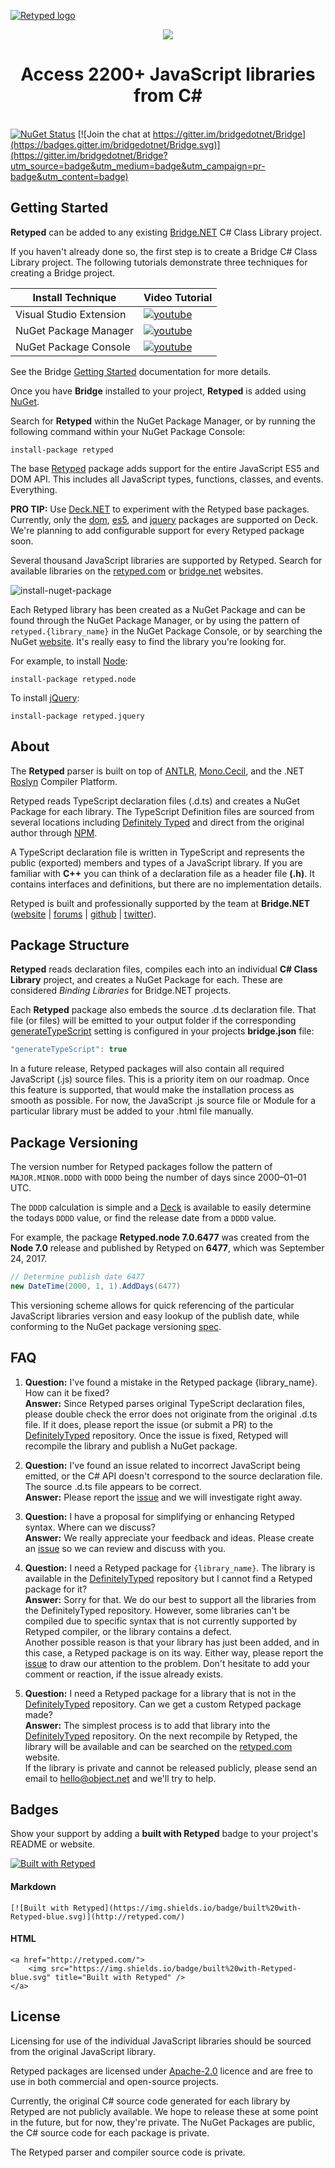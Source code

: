 [![Retyped logo](https://user-images.githubusercontent.com/62210/30553225-bf327466-9c5d-11e7-8737-b353f4cb219d.png)](https://retyped.com/)

<p align="center"><img src="https://user-images.githubusercontent.com/62210/30553224-bf2f6bb8-9c5d-11e7-8524-0fa681af17a4.png"></p>

<h1 align="center">Access 2200+ JavaScript libraries from C#</h1>

<br />[![NuGet Status](https://img.shields.io/nuget/v/Retyped.svg)](https://www.nuget.org/packages/Retyped)
[![Join the chat at https://gitter.im/bridgedotnet/Bridge](https://badges.gitter.im/bridgedotnet/Bridge.svg)](https://gitter.im/bridgedotnet/Bridge?utm_source=badge&utm_medium=badge&utm_campaign=pr-badge&utm_content=badge)

## Getting Started

**Retyped** can be added to any existing [Bridge.NET](http://bridge.net/) C# Class Library project.

If you haven't already done so, the first step is to create a Bridge C# Class Library project. The following tutorials demonstrate three techniques for creating a Bridge project.

Install Technique | Video Tutorial
---- | ----
Visual Studio Extension | [![youtube](https://user-images.githubusercontent.com/62210/30516389-2a02a31a-9afb-11e7-9979-01fa73586680.png)](https://www.youtube.com/watch?v=cEUR1UthE2c)
NuGet Package Manager | [![youtube](https://user-images.githubusercontent.com/62210/30518461-c3307270-9b3b-11e7-8b86-86edcbd3cdb7.png)](https://www.youtube.com/watch?v=VMjsQrB9rQc)
NuGet Package Console | [![youtube](https://user-images.githubusercontent.com/62210/30518454-aa99a51a-9b3b-11e7-9764-a31240d42758.png)](https://www.youtube.com/watch?v=hAaxLrVeG0c)

See the Bridge [Getting Started](https://github.com/bridgedotnet/Bridge/wiki) documentation for more details.

Once you have **Bridge** installed to your project, **Retyped** is added using [NuGet](https://www.nuget.org/packages/retyped).

Search for **Retyped** within the NuGet Package Manager, or by running the following command within your NuGet Package Console:

```
install-package retyped
```

The base [Retyped](https://www.nuget.org/packages/retyped) package adds support for the entire JavaScript ES5 and DOM API. This includes all JavaScript types, functions, classes, and events. Everything.

**PRO TIP:** Use [Deck.NET](https://deck.net/welcome) to experiment with the Retyped base packages. Currently, only the [dom](https://www.nuget.org/packages/retyped.dom), [es5](https://www.nuget.org/packages/retyped.es5), and [jquery](https://www.nuget.org/packages/retyped.jquery) packages are supported on Deck. We're planning to add configurable support for every Retyped package soon.

Several thousand JavaScript libraries are supported by Retyped. Search for available libraries on the [retyped.com](https://retyped.com#search) or [bridge.net](http://bridge.net/download#search) websites.

![install-nuget-package](https://user-images.githubusercontent.com/62210/30530936-20bc70de-9c08-11e7-85d5-db8d9c34267f.gif)

Each Retyped library has been created as a NuGet Package and can be found through the NuGet Package Manager, or by using the pattern of `retyped.{library_name}` in the NuGet Package Console, or by searching the NuGet [website](https://www.nuget.org/packages?q=retyped). It's really easy to find the library you're looking for.

For example, to install [Node](https://www.nuget.org/packages/retyped.node):

```
install-package retyped.node
```

To install [jQuery](https://www.nuget.org/packages/retyped.jquery):

```
install-package retyped.jquery
```

## About

The **Retyped** parser is built on top of [ANTLR](http://www.antlr.org/), [Mono.Cecil](http://www.mono-project.com/docs/tools+libraries/libraries/Mono.Cecil/), and the .NET [Roslyn](https://github.com/dotnet/roslyn) Compiler Platform.

Retyped reads TypeScript declaration files (.d.ts) and creates a NuGet Package for each library. The TypeScript Definition files are sourced from several locations including [Definitely Typed](http://definitelytyped.org/) and direct from the original author through [NPM](https://www.npmjs.com/).

A TypeScript declaration file is written in TypeScript and represents the public (exported) members and types of a JavaScript library. If you are familiar with **C++** you can think of a declaration file as a header file **(.h)**. It contains interfaces and definitions, but there are no implementation details.

Retyped is built and professionally supported by the team at **Bridge.NET** ([website](http://bridge.net) | [forums](https://forums.bridge.net) | [github](https://github.com/bridgedotnet/) | [twitter](http://twitter.com/bridgedotnet)).

## Package Structure

**Retyped** reads declaration files, compiles each into an individual **C# Class Library** project, and creates a NuGet Package for each. These are considered _Binding Libraries_ for Bridge.NET projects.

Each **Retyped** package also embeds the source .d.ts declaration file. That file (or files) will be emitted to your output folder if the corresponding [generateTypeScript](https://github.com/bridgedotnet/Bridge/wiki/global-configuration#generatetypescript) setting is configured in your projects **bridge.json** file:

```js
"generateTypeScript": true
```

In a future release, Retyped packages will also contain all required JavaScript (.js) source files. This is a priority item on our roadmap. Once this feature is supported, that would make the installation process as smooth as possible. For now, the JavaScript .js source file or Module for a particular library must be added to your .html file manually.

## Package Versioning

The version number for Retyped packages follow the pattern of `MAJOR.MINOR.DDDD` with `DDDD` being the number of days since 2000–01–01 UTC.

The `DDDD` calculation is simple and a [Deck](https://deck.net/bf407aa5e088b1a72cdedba8106196da) is available to easily determine the todays `DDDD` value, or find the release date from a `DDDD` value.

For example, the package **Retyped.node 7.0.6477** was created from the **Node 7.0** release and published by Retyped on **6477**, which was September 24, 2017.

```csharp
// Determine publish date 6477
new DateTime(2000, 1, 1).AddDays(6477)
```

This versioning scheme allows for quick referencing of the particular JavaScript libraries version and easy lookup of the publish date, while conforming to the NuGet package versioning [spec](https://docs.microsoft.com/en-us/nuget/reference/package-versioning).

## FAQ

1. **Question:** I've found a mistake in the Retyped package {library_name}. How can it be fixed?<br/>
   **Answer:** Since Retyped parses original TypeScript declaration files, please double check the error does not originate from the original .d.ts file. If it does, please report the issue (or submit a PR) to the [DefinitelyTyped](https://github.com/DefinitelyTyped/DefinitelyTyped) repository. Once the issue is fixed, Retyped will recompile the library and publish a NuGet package.

2. **Question:** I've found an issue related to incorrect JavaScript being emitted, or the C# API doesn't correspond to the source declaration file. The source .d.ts file appears to be correct.<br/>
   **Answer:** Please report the [issue](https://github.com/Retyped/Retyped/issues) and we will investigate right away.

3. **Question:** I have a proposal for simplifying or enhancing Retyped syntax. Where can we discuss?<br/>
   **Answer:** We really appreciate your feedback and ideas. Please create an [issue](https://github.com/Retyped/Retyped/issues) so we can review and discuss with you.

4. **Question:** I need a Retyped package for `{library_name}`. The library is available in the [DefinitelyTyped](https://github.com/DefinitelyTyped/DefinitelyTyped) repository but I cannot find a Retyped package for it?<br/>
   **Answer:** Sorry for that. We do our best to support all the libraries from the DefinitelyTyped repository. However, some libraries can't be compiled due to specific syntax that is not currently supported by Retyped compiler, or the library contains a defect.<br/>
   Another possible reason is that your library has just been added, and in this case, a Retyped package is on its way. Either way, please report the [issue](https://github.com/Retyped/Retyped/issues) to draw our attention to the problem. Don't hesitate to add your comment or reaction, if the issue already exists.

5. **Question:** I need a Retyped package for a library that is not in the [DefinitelyTyped](https://github.com/DefinitelyTyped/DefinitelyTyped) repository. Can we get a custom Retyped package made?<br/>
   **Answer:** The simplest process is to add that library into the [DefinitelyTyped](https://github.com/DefinitelyTyped/DefinitelyTyped) repository. On the next recompile by Retyped, the library will be available and can be searched on the [retyped.com](https://retyped.com/#search) website.<br/>
   If the library is private and cannot be released publicly, please send an email to hello@object.net and we'll try to help.

## Badges

Show your support by adding a **built with Retyped** badge to your project's README or website.

[![Built with Retyped](https://img.shields.io/badge/built%20with-Retyped-blue.svg)](http://retyped.com/)

#### Markdown

```
[![Built with Retyped](https://img.shields.io/badge/built%20with-Retyped-blue.svg)](http://retyped.com/)
```

#### HTML

```
<a href="http://retyped.com/">
    <img src="https://img.shields.io/badge/built%20with-Retyped-blue.svg" title="Built with Retyped" />
</a>
```

## License

Licensing for use of the individual JavaScript libraries should be sourced from the original JavaScript library.

Retyped packages are licensed under [Apache-2.0](https://github.com/Retyped/Retyped/blob/master/LICENSE.md) licence and are free to use in both commercial and open-source projects.

Currently, the original C# source code generated for each library by Retyped are not publicly available. We hope to release these at some point in the future, but for now, they're private. The NuGet Packages are public, the C# source code for each package is private.

The Retyped parser and compiler source code is private.
